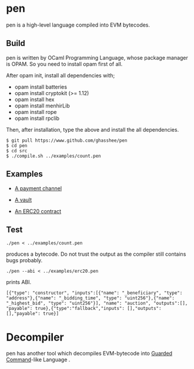 # pen 

pen is a high-level language compiled into EVM bytecodes. 


## Build 

pen is written by OCaml Programming Language, 
whose package manager is OPAM. 
So you need to install opam first of all.  

After opam init, install all dependencies with; 

* opam install batteries
* opam install cryptokit (>= 1.12)
* opam install hex
* opam install menhirLib
* opam install rope
* opam install rpclib

Then, after installation, type the above and install the all dependencies.

```
$ git pull https://www.github.com/ghasshee/pen
$ cd pen 
$ cd src
$ ./compile.sh ../examples/count.pen
```



## Examples

* [A payment channel](./examples/00h_payment_channel.bbo)
* [A vault](https://medium.com/@pirapira/implementing-a-vault-in-bamboo-9c08241b6755)

* [An ERC20 contract](./examples/erc20.pen)


## Test


```
./pen < ../examples/count.pen
```
produces a bytecode. Do not trust the output as the compiler still contains bugs probably.


```
./pen --abi < ../examples/erc20.pen
```

prints ABI.

```
[{"type": "constructor", "inputs":[{"name": "_beneficiary", "type": "address"},{"name": "_bidding_time", "type": "uint256"},{"name": "_highest_bid", "type": "uint256"}], "name": "auction", "outputs":[], "payable": true},{"type":"fallback","inputs": [],"outputs": [],"payable": true}]
```


# Decompiler 

pen has another tool which decompiles EVM-bytecode into [Guarded Command](https://en.wikipedia.org/wiki/Guarded_Command_Language)-like Language . 
